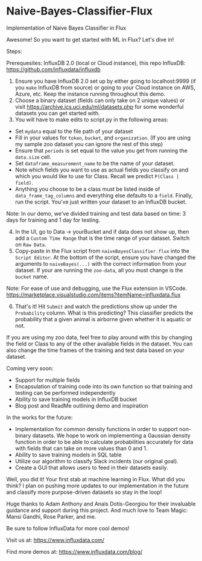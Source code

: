 # Naive-Bayes-Classifier-Flux
Implementation of Naive Bayes Classifier in Flux

Awesome! So you want to get started with ML in Flux? Let's dive in! 

Steps: 

Prerequesites: InfluxDB 2.0 (local or Cloud instance), this repo
InfluxDB: https://github.com/influxdata/influxdb

1) Ensure you have InfluxDB 2.0 set up by either going to localhost:9999 (if you `make` InfluxDB from source) or going to your Cloud instance on AWS, Azure, etc. Keep the instance running throughout this demo.  
2) Choose a binary dataset (fields can only take on 2 unique values) or visit https://archive.ics.uci.edu/ml/datasets.php for some wonderful datasets you can get started with. 
3) You will have to make edits to script.py in the following areas: 

- Set `mydata` equal to the file path of your dataset 
- Fill in your values for `token`, `bucket`, and `organization`. (If you are using my sample zoo dataset you can ignore the rest of this step) 
- Ensure that `periods` is set equal to the value you get from running the `data.size` cell. 
- Set `dataframe_measurement_name` to be the name of your dataset. 
- Note which fields you want to use as actual fields you classify on and which you would like to use for Class. Recall we predict `P(Class | field)`.
- Anything you choose to be a class must be listed inside of `data_frame_tag_columns` and everything else defaults to a `field`. Finally, run the script. You've just written your dataset to an InfluxDB bucket. 

Note: In our demo, we've divided training and test data based on time: 3 days for training and 1 day for testing. 

4) In the UI, go to Data -> yourBucket and if data does not show up, then add a `Custom Time Range` that is the time range of your dataset. Switch on `Raw Data`. 
5) Copy-paste in the Flux script from `naiveBayesClassifier.flux` into the `Script Editor`. At the bottom of the script, ensure you have changed the arguments to `naiveBayes(...)` with the correct information from your dataset. If your are running the `zoo-data`, all you must change is the `bucket` name. 

Note: For ease of use and debugging, use the Flux extension in VSCode. https://marketplace.visualstudio.com/items?itemName=influxdata.flux

6) That's it! Hit `Submit` and watch the predictions show up under the `Probability` column. What is this predicting? This classifier predicts the probability that a given animal is airborne given whether it is aquatic or not. 

If you are using my zoo data, feel free to play around with this by changing the field or Class to any of the other available fields in the dataset. You can also change the time frames of the training and test data based on your dataset.

Coming very soon:

- Support for multiple fields
- Encapsulation of training code into its own function so that training and testing can be performed independently
- Ability to save training models in InfluxDB bucket
- Blog post and ReadMe outlining demo and inspiration

In the works for the future:

- Implementation for common density functions in order to support non-binary datasets. We hope to work on implementing a Gaussian density function in order to be able to calculate probabilities accurately for data with fields that can take on more values than 0 and 1.
- Ability to save training models in SQL table
- Utilize our algorithm to classify Slack incidents (our original goal).
- Create a GUI that allows users to feed in their datasets easily.

Well, you did it! Your first stab at machine learning in Flux. What did you think? I plan on pushing more updates to our implementation in the future and classify more purpose-driven datasets so stay in the loop! 

Huge thanks to Adam Anthony and Anais Dotis-Georgiou for their invaluable guidance and support during this project. And much love to Team Magic: Mansi Gandhi, Rose Parker, and me. 

Be sure to follow InfluxData for more cool demos!

Visit us at: https://www.influxdata.com/

Find more demos at: https://www.influxdata.com/blog/

